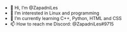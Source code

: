 - 👋 Hi, I’m @ZapadniLes
- 👀 I’m interested in Linux and programming
- 🌱 I’m currently learning C++, Python, HTML and CSS
- 📫 How to reach me Discord: @ZapadniLes#9715
